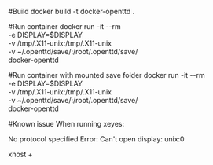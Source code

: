 #Build
docker build -t docker-openttd .

#Run container
docker run -it --rm \
       -e DISPLAY=$DISPLAY \
       -v /tmp/.X11-unix:/tmp/.X11-unix \
       -v ~/.openttd/save/:/root/.openttd/save/ \
       docker-openttd

#Run container with mounted save folder
docker run -it --rm \
       -e DISPLAY=$DISPLAY \
       -v /tmp/.X11-unix:/tmp/.X11-unix \
       -v ~/.openttd/save/:/root/.openttd/save/ \
       docker-openttd

#Known issue
When running xeyes:

No protocol specified
Error: Can't open display: unix:0

xhost +
